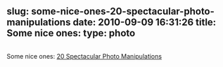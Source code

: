 slug: some-nice-ones-20-spectacular-photo-manipulations
date: 2010-09-09 16:31:26
title: Some nice ones: 
type: photo
---

<a href="http://webdesignledger.com/inspiration/20-spectacular-photo-manipulations"><img src="{{@asset.url swerner/tumblr/2010-09-09-some-nice-ones-20-spectacular-photo-manipulations-2a3c2c25e2.jpeg}}" alt=""/></a>

Some nice ones: [20 Spectacular Photo Manipulations](http://webdesignledger.com/inspiration/20-spectacular-photo-manipulations)
